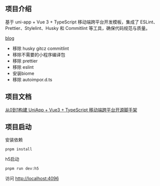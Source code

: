 ## 项目介绍

基于 uni-app + Vue 3 + TypeScript 移动端跨平台开发模板，集成了 ESLint、Prettier、Stylelint、Husky 和 Commitlint 等工具，确保代码规范与质量。

[blog](https://www.cnblogs.com/haoxianrui/p/18684753)

- 移除 husky gitcz commitlint
- 移除不需要的小程序编译包
- 移除 prettier
- 移除 eslint
- 安装biome
- 移除 autoimpor.d.ts

## 项目文档

[从0到1构建 UniApp + Vue3 + TypeScript 移动端跨平台开源脚手架](https://juejin.cn/post/7448963032993038376)

## 项目启动

安装依赖

```
pnpm install
```

h5启动

```
pnpm run dev:h5
```

访问 [http://localhost:4096](http://localhost:4096)
